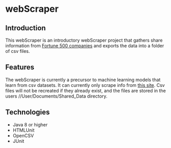 # webScraper

## Introduction
This webScraper is an introductory webScraper project that gathers share information from 
[Fortune 500 companies](https://markets.businessinsider.com/index/components/s&p_500?p=1) and exports the data into a folder of csv files.

## Features
The webScraper is currently a precursor to machine learning models that learn from csv datasets. It can currently only scrape info from [this site](https://markets.businessinsider.com/index/components/s&p_500?p=1).
Csv files will not be recreated if they already exist, and the files are stored in the users //User/Documents/Shared_Data directory.

## Technologies
* Java 8 or higher
* HTMLUnit
* OpenCSV
* JUnit

